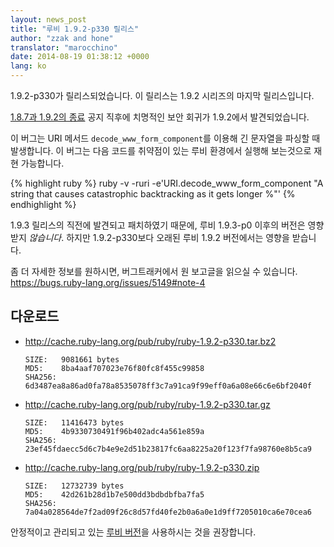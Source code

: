 ```yaml
---
layout: news_post
title: "루비 1.9.2-p330 릴리스"
author: "zzak and hone"
translator: "marocchino"
date: 2014-08-19 01:38:12 +0000
lang: ko
---
```


1.9.2-p330가 릴리스되었습니다. 이 릴리스는 1.9.2 시리즈의 마지막 릴리스입니다.

[1.8.7과 1.9.2의 종료](https://www.ruby-lang.org/ko/news/2014/07/01/eol-for-1-8-7-and-1-9-2/)
공지 직후에 치명적인 보안 회귀가 1.9.2에서 발견되었습니다.

이 버그는 URI 메서드 `decode_www_form_component`를 이용해 긴 문자열을 파싱할 때
발생합니다. 이 버그는 다음 코드를 취약점이 있는 루비 환경에서 실행해 보는것으로
재현 가능합니다.

{% highlight ruby %}
ruby -v -ruri -e'URI.decode_www_form_component "A string that causes catastrophic backtracking as it gets longer %"'
{% endhighlight %}

1.9.3 릴리스의 직전에 발견되고 패치하였기 때문에, 루비 1.9.3-p0 이후의 버전은
영향받지 _않습니다_. 하지만 1.9.2-p330보다 오래된 루비 1.9.2 버전에서는 영향을
받습니다.

좀 더 자세한 정보를 원하시면, 버그트래커에서 원 보고글을 읽으실 수 있습니다. <https://bugs.ruby-lang.org/issues/5149#note-4>

## 다운로드

* <http://cache.ruby-lang.org/pub/ruby/ruby-1.9.2-p330.tar.bz2>

      SIZE:   9081661 bytes
      MD5:    8ba4aaf707023e76f80fc8f455c99858
      SHA256: 6d3487ea8a86ad0fa78a8535078ff3c7a91ca9f99eff0a6a08e66c6e6bf2040f

* <http://cache.ruby-lang.org/pub/ruby/ruby-1.9.2-p330.tar.gz>

      SIZE:   11416473 bytes
      MD5:    4b9330730491f96b402adc4a561e859a
      SHA256: 23ef45fdaecc5d6c7b4e9e2d51b23817fc6aa8225a20f123f7fa98760e8b5ca9

* <http://cache.ruby-lang.org/pub/ruby/ruby-1.9.2-p330.zip>

      SIZE:   12732739 bytes
      MD5:    42d261b28d1b7e500dd3bdbdbfba7fa5
      SHA256: 7a04a028564de7f2ad09f26c8d57fd40fe2b0a6a0e1d9ff7205010ca6e70cea6

안정적이고 관리되고 있는 [루비 버전](https://www.ruby-lang.org/ko/downloads/)을 사용하시는 것을 권장합니다.
